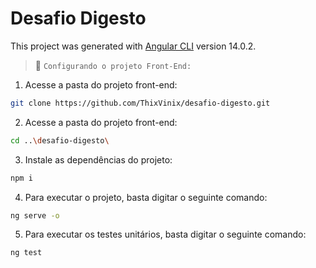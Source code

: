 # Desafio Digesto

This project was generated with [Angular CLI](https://github.com/angular/angular-cli) version 14.0.2.

> 🔸 `Configurando o projeto Front-End:`

1. Acesse a pasta do projeto front-end:

```sh
git clone https://github.com/ThixVinix/desafio-digesto.git
```

2. Acesse a pasta do projeto front-end:

```sh
cd ..\desafio-digesto\
```

3. Instale as dependências do projeto:

```sh
npm i
```

4. Para executar o projeto, basta digitar o seguinte comando:

```sh
ng serve -o
```

5. Para executar os testes unitários, basta digitar o seguinte comando:

```sh
ng test
```
